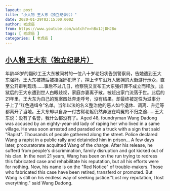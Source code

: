 ```yaml
---
layout: post
title: "小人物 王大东（独立纪录片）"
date: 2020-01-29T02:15:00.000Z
author: 老虎庙
from: https://www.youtube.com/watch?v=hBx1JjDHJBo
tags: [ 老虎庙 ]
categories: [ 老虎庙 ]
---
```

<!--1580264100000-->
[小人物 王大东（独立纪录片）](https://www.youtube.com/watch?v=hBx1JjDHJBo)
------

<div>
年龄48岁的翻砂工王大东被同村的一位八十岁老妇状告到警察局，告她遭到王大东强奸。王大东被捕后被挂强奸犯牌子，押上卡车沿万人簇拥的大街游行示众，直至公开审判现场……事后不过几日，检察院又宣布王大东强奸罪不成立而释放。出狱后的王大东遭到世人白眼歧视，家庭亦妻离子散。被赶出家门流落于世。此后的21年里，王大东为自己的冤案四处奔走呼号，没有结果。却最终被定性为滋事分子上了“红色通缉令”名单。当年以法的名义整治他的恶人如今退休、调离、升迁等都离开了当地。王大东却以自身一付古稀老躯仍然奔波在鸣冤的不归之途……王大东说：没有了名誉，我什么都没有了。Aged 48,  foundryman Wang Dadong was accused by an eighty-year-old lady of raping her who lived in a same village. He was soon arrested and paraded on a truck with a sign that said "Rapist". Thousands of people gathered along the street.  Police declared Wang a rapist in a public rally and detainded him in prison... A few days later, procuratorate acquitted Wang of the charge. After his release, he sufferd from people's discrimination, family disruption and got kicked out of his clan. In the next 21 years, Wang has been on the run trying to redress this fabricated case and rehabilitate his reputation, but all his efforts were for nothing. Now, his name is on the "Red Notice" of trouble-makers. Those who fabricated this case have been retired, transferd or promoted. But Wang is still on his endless way of seeking justice."Lost my reputation, I lost everything." said Wang Dadong.
</div>

